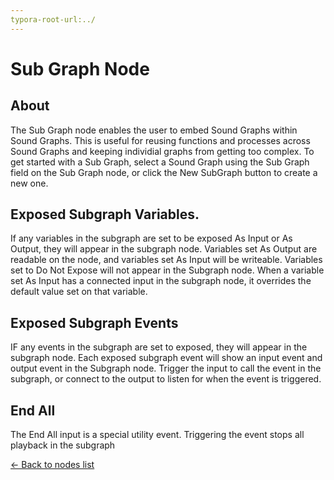 ```yaml
---
typora-root-url:../
---
```


# Sub Graph Node

## About

The Sub Graph node enables the user to embed Sound Graphs within Sound Graphs. This is useful for reusing functions and processes across Sound Graphs and keeping individial graphs from getting too complex. To get started with a Sub Graph, select a Sound Graph using the Sub Graph field on the Sub Graph node, or click the New SubGraph button to create a new one.

## Exposed Subgraph Variables.
If any variables in the subgraph are set to be exposed As Input or As Output, they will appear in the subgraph node. Variables set As Output are readable on the node, and variables set As Input will be writeable. Variables set to Do Not Expose will not appear in the Subgraph node. When a variable set As Input has a connected input in the subgraph node, it overrides the default value set on that variable.

## Exposed Subgraph Events
IF any events in the subgraph are set to exposed, they will appear in the subgraph node. Each exposed subgraph event will show an input event and output event in the Subgraph node. Trigger the input to call the event in the subgraph, or connect to the output to listen for when the event is triggered.

## End All
The End All input is a special utility event. Triggering the event stops all playback in the subgraph

[<- Back to nodes list](Nodes)
